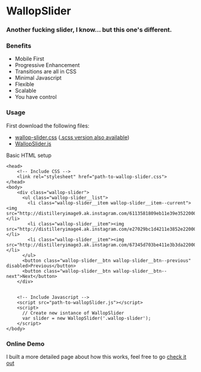 # WallopSlider

### Another fucking slider, I know... but this one's different.

### Benefits
- Mobile First
- Progressive Enhancement
- Transitions are all in CSS
- Minimal Javascript
- Flexible
- Scalable
- You have control

### Usage
First download the following files:

- [wallop-slider.css](https://github.com/peduarte/wallop-slider/blob/master/css/wallop-slider.css) ([.scss version also available](https://github.com/peduarte/wallop-slider/blob/master/css/wallop-slider.scss))
- [WallopSlider.js](https://github.com/peduarte/wallop-slider/blob/master/scripts/wallopSlider.js)

Basic HTML setup

	<head>
		<!-- Include CSS -->
		<link rel="stylesheet" href="path-to-wallop-slider.css">
	</head>
	<body>
		<div class="wallop-slider">
		  <ul class="wallop-slider__list">
			<li class="wallop-slider__item wallop-slider__item--current"><img src="http://distilleryimage9.ak.instagram.com/6113581809eb11e39e3522000a9f18ab_7.jpg"></li>
		    <li class="wallop-slider__item"><img src="http://distilleryimage4.ak.instagram.com/e27029bc1d4211e3852e22000ae90903_7.jpg"></li>
		    <li class="wallop-slider__item"><img src="http://distilleryimage3.ak.instagram.com/67345d703be411e3b3da22000aa804fa_8.jpg"></li>
		  </ul>
		  <button class="wallop-slider__btn wallop-slider__btn--previous" disabled>Previous</button>
		  <button class="wallop-slider__btn wallop-slider__btn--next">Next</button>
		</div>
      
      
		<!-- Include Javascript -->
		<script src="path-to-wallopSlider.js"></script>
		<script>
		  // Create new isntance of WallopSlider
		  var slider = new WallopSlider('.wallop-slider');
		</script>
	</body>
      	

### Online Demo
I built a more detailed page about how this works, feel free to go [check it out](http://pedroduarte.me/wallop-slider)